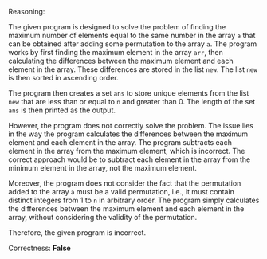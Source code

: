 Reasoning: 

The given program is designed to solve the problem of finding the maximum number of elements equal to the same number in the array `a` that can be obtained after adding some permutation to the array `a`. The program works by first finding the maximum element in the array `arr`, then calculating the differences between the maximum element and each element in the array. These differences are stored in the list `new`. The list `new` is then sorted in ascending order.

The program then creates a set `ans` to store unique elements from the list `new` that are less than or equal to `n` and greater than 0. The length of the set `ans` is then printed as the output.

However, the program does not correctly solve the problem. The issue lies in the way the program calculates the differences between the maximum element and each element in the array. The program subtracts each element in the array from the maximum element, which is incorrect. The correct approach would be to subtract each element in the array from the minimum element in the array, not the maximum element.

Moreover, the program does not consider the fact that the permutation added to the array `a` must be a valid permutation, i.e., it must contain distinct integers from 1 to `n` in arbitrary order. The program simply calculates the differences between the maximum element and each element in the array, without considering the validity of the permutation.

Therefore, the given program is incorrect.

Correctness: **False**